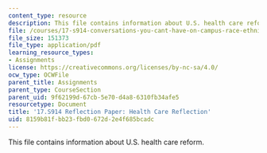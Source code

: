 ```yaml
---
content_type: resource
description: This file contains information about U.S. health care reform.
file: /courses/17-s914-conversations-you-cant-have-on-campus-race-ethnicity-gender-and-identity-spring-2012/8159b81fbb23fbd0672d2e4f685bcadc_MIT17_S914S12_health5.1.pdf
file_size: 151373
file_type: application/pdf
learning_resource_types:
- Assignments
license: https://creativecommons.org/licenses/by-nc-sa/4.0/
ocw_type: OCWFile
parent_title: Assignments
parent_type: CourseSection
parent_uid: 9f62199d-67cb-5e70-d4a8-6310fb34afe5
resourcetype: Document
title: '17.S914 Reflection Paper: Health Care Reflection'
uid: 8159b81f-bb23-fbd0-672d-2e4f685bcadc
---
```

This file contains information about U.S. health care reform.